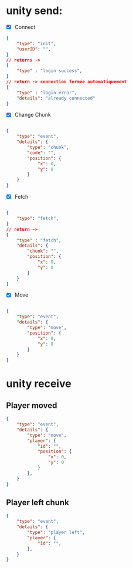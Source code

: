 

# unity send:


- [x] Connect

```json
{
    "type": "init",
    "userID": "",
}
// returns ->
{
    "type" : "login success",
}
// return -> connection fermée automatiquement
{
    "type" : "login error",
    "details": "already connected"
}
```

- [x] Change Chunk

```json

{
    "type": "event",
    "details": {
        "type": "chunk",
        "code": "",
        "position": {
            "x": 0,
            "y": 0
        }
    }
}

```

- [x] Fetch

```json

{
    "type": "fetch",
}
// return ->
{
    "type" : "fetch",
    "details": {
        "chunk": "",
        "position": {
            "x": 0,
            "y": 0
        }
    }
}

```

- [x] Move

```json

{
    "type": "event",
    "details": {
        "type": "move",
        "position": {
            "x": 0,
            "y": 0
        }
    }
}

```

# unity receive

## Player moved

```json
{
    "type": "event",
    "details": {
        "type": "move",
        "player": {
            "id": "",
            "position": {
                "x": 0,
                "y": 0
            }
        },
    }
}
```

## Player left chunk
```json
{
    "type": "event",
    "details": {
        "type": "player left",
        "player": {
            "id": "",
        },
    }
}
```